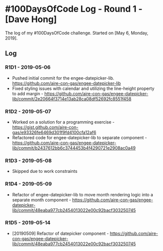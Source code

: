 # #100DaysOfCode Log - Round 1 - [Dave Hong]

The log of my #100DaysOfCode challenge. Started on [May 6, Monday, 2019].

## Log

### R1D1 - 2019-05-06
* Pushed initial commit for the engee-datepicker-lib. https://github.com/aire-con-gas/engee-datepicker-lib
* Fixed styling issues with calendar and utilizing the line-height property to add margin - https://github.com/aire-con-gas/engee-datepicker-lib/commit/2e20664f3714e13ab28ca08df52692fc8551f458

### R1D2 - 2019-05-07
* Worked on a solution for a programming exercise - https://gist.github.com/aire-con-gas/e93326fe6469d301f9fd4100cfa12af6
* Refactored code for engee-datepicker-lib to separate component - https://github.com/aire-con-gas/engee-datepicker-lib/commit/b2437612bb6c3744453b4f4290721e2908ac0a49

### R1D3 - 2019-05-08
* Skipped due to work constraints

### R1D4 - 2019-05-09
* Refactor of engee-datepicker-lib to move month rendering logic into a separate month component - https://github.com/aire-con-gas/engee-datepicker-lib/commit/48eaba977cb2454013022e00c92bacf303250745

### R1D5 - 2019-05-14
* [20190509] Refactor of datepicker component - https://github.com/aire-con-gas/engee-datepicker-lib/commit/48eaba977cb2454013022e00c92bacf303250745
